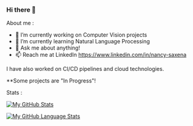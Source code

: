 ### Hi there 👋

<!--
**NancySaxena1-eng/NancySaxena1-eng** is a ✨ _special_ ✨ repository because its `README.md` (this file) appears on your GitHub profile.

** -->
About me : 
- 🔭 I’m currently working on Computer Vision projects 
- 🌱 I’m currently learning Natural Language Processing
- 💬 Ask me about anything!
- 📫 Reach me at LinkedIn https://www.linkedin.com/in/nancy-saxena


I have also worked on CI/CD pipelines and cloud technologies.

**Some projects are "In Progress"!

Stats :

[![My GitHub Stats](https://github-readme-stats.vercel.app/api/?username=NancySaxena1-eng&count_private=true&theme=tokyonight&showicons=true)]()


[![My GitHub Language Stats](https://github-readme-stats.vercel.app/api/top-langs/?username=NancySaxena1-eng&langs_count=5&theme=tokyonight)]()


